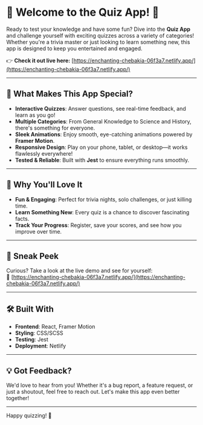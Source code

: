 # 🌟 Welcome to the Quiz App! 🌟

Ready to test your knowledge and have some fun? Dive into the **Quiz App** and challenge yourself with exciting quizzes across a variety of categories! Whether you're a trivia master or just looking to learn something new, this app is designed to keep you entertained and engaged.

👉 **Check it out live here:** [https://enchanting-chebakia-06f3a7.netlify.app/](https://enchanting-chebakia-06f3a7.netlify.app/)

---

## 🎯 What Makes This App Special?

- **Interactive Quizzes**: Answer questions, see real-time feedback, and learn as you go!  
- **Multiple Categories**: From General Knowledge to Science and History, there's something for everyone.  
- **Sleek Animations**: Enjoy smooth, eye-catching animations powered by **Framer Motion**.  
- **Responsive Design**: Play on your phone, tablet, or desktop—it works flawlessly everywhere!  
- **Tested & Reliable**: Built with **Jest** to ensure everything runs smoothly.  

---

## 🚀 Why You'll Love It

- **Fun & Engaging**: Perfect for trivia nights, solo challenges, or just killing time.  
- **Learn Something New**: Every quiz is a chance to discover fascinating facts.  
- **Track Your Progress**: Register, save your scores, and see how you improve over time.  

---

## 👀 Sneak Peek  

Curious? Take a look at the live demo and see for yourself:  
🔗 [https://enchanting-chebakia-06f3a7.netlify.app/](https://enchanting-chebakia-06f3a7.netlify.app/)  

---

## 🛠️ Built With

- **Frontend**: React, Framer Motion  
- **Styling**: CSS/SCSS  
- **Testing**: Jest  
- **Deployment**: Netlify  

---

## 💡 Got Feedback?  

We'd love to hear from you! Whether it's a bug report, a feature request, or just a shoutout, feel free to reach out. Let's make this app even better together!  

---

Happy quizzing! 🎉  
